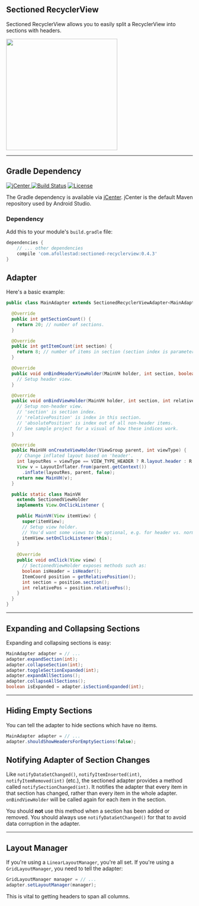 ## Sectioned RecyclerView

Sectioned RecyclerView allows you to easily split a RecyclerView into sections with headers.

<img src="https://raw.githubusercontent.com/afollestad/sectioned-recyclerview/master/art/showcase2.png" width="300" />

---

## Gradle Dependency

[ ![jCenter](https://api.bintray.com/packages/drummer-aidan/maven/sectioned-recyclerview/images/download.svg) ](https://bintray.com/drummer-aidan/maven/sectioned-recyclerview/_latestVersion)
[![Build Status](https://travis-ci.org/afollestad/sectioned-recyclerview.svg)](https://travis-ci.org/afollestad/sectioned-recyclerview)
[![License](https://img.shields.io/badge/license-Apache%202-4EB1BA.svg?style=flat-square)](https://www.apache.org/licenses/LICENSE-2.0.html)

The Gradle dependency is available via [jCenter](https://bintray.com/drummer-aidan/maven/sectioned-recyclerview/view).
jCenter is the default Maven repository used by Android Studio.

### Dependency

Add this to your module's `build.gradle` file:

```gradle
dependencies {
    // ... other dependencies
    compile 'com.afollestad:sectioned-recyclerview:0.4.3'
}
```

## Adapter

Here's a basic example:

```java
public class MainAdapter extends SectionedRecyclerViewAdapter<MainAdapter.MainVH> {

  @Override
  public int getSectionCount() {
    return 20; // number of sections.
  }

  @Override
  public int getItemCount(int section) {
    return 8; // number of items in section (section index is parameter).
  }

  @Override
  public void onBindHeaderViewHolder(MainVH holder, int section, boolean expanded) {
    // Setup header view.
  }

  @Override
  public void onBindViewHolder(MainVH holder, int section, int relativePosition, int absolutePosition) {
    // Setup non-header view.
    // 'section' is section index.
    // 'relativePosition' is index in this section.
    // 'absolutePosition' is index out of all non-header items.
    // See sample project for a visual of how these indices work.
  }

  @Override
  public MainVH onCreateViewHolder(ViewGroup parent, int viewType) {
    // Change inflated layout based on 'header'.
    int layoutRes = viewType == VIEW_TYPE_HEADER ? R.layout.header : R.layout.normal;
    View v = LayoutInflater.from(parent.getContext())
      .inflate(layoutRes, parent, false);
    return new MainVH(v);
  }

  public static class MainVH 
    extends SectionedViewHolder
    implements View.OnClickListener {

    public MainVH(View itemView) {
      super(itemView);
      // Setup view holder.
      // You'd want some views to be optional, e.g. for header vs. normal.
      itemView.setOnClickListener(this);
    }
    
    @Override
    public void onClick(View view) {
      // SectionedViewHolder exposes methods such as:
      boolean isHeader = isHeader();
      ItemCoord position = getRelativePosition();
      int section = position.section();
      int relativePos = position.relativePos();
    }
  }
}
```

---

## Expanding and Collapsing Sections

Expanding and collapsing sections is easy:

```java
MainAdapter adapter = // ...
adapter.expandSection(int);
adapter.collapseSection(int);
adapter.toggleSectionExpanded(int);
adapter.expandAllSections();
adapter.collapseAllSections();
boolean isExpanded = adapter.isSectionExpanded(int);
```

---

## Hiding Empty Sections

You can tell the adapter to hide sections which have no items.

```java
MainAdapter adapter = // ...
adapter.shouldShowHeadersForEmptySections(false);
```

## Notifying Adapter of Section Changes

Like `notifyDataSetChanged()`, `notifyItemInserted(int)`, `notifyItemRemoved(int)` (etc.), the 
sectioned adapter provides a method called `notifySectionChanged(int)`. It notifies the adapter 
that every item in that section has changed, rather than every item in the whole adapter. 
`onBindViewHolder` will be called again for each item in the section.

You should **not** use this method when a section has been added or removed. You should always use 
`notifyDataSetChanged()` for that to avoid data corruption in the adapter.

---

## Layout Manager

If you're using a `LinearLayoutManager`, you're all set. If you're using a `GridLayoutManager`,
you need to tell the adapter:

```java
GridLayoutManager manager = // ...
adapter.setLayoutManager(manager);
```

This is vital to getting headers to span all columns.
